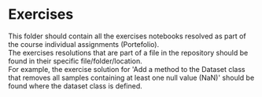 # Exercises

This folder should contain all the exercises notebooks resolved as part of the course individual assignments (Portefolio).  
The exercises resolutions that are part of a file in the repository should be found in their specific file/folder/location.  
For example, the exercise solution for 'Add a method to the Dataset class that removes all samples containing at least one null value (NaN)' should be found where the dataset class is defined.

